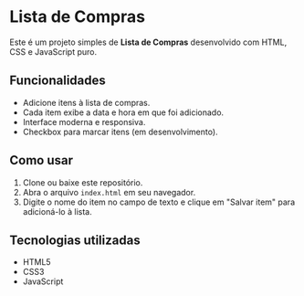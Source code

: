 # Lista de Compras

Este é um projeto simples de **Lista de Compras** desenvolvido com HTML, CSS e JavaScript puro.

## Funcionalidades

- Adicione itens à lista de compras.
- Cada item exibe a data e hora em que foi adicionado.
- Interface moderna e responsiva.
- Checkbox para marcar itens (em desenvolvimento).

## Como usar

1. Clone ou baixe este repositório.
2. Abra o arquivo `index.html` em seu navegador.
3. Digite o nome do item no campo de texto e clique em "Salvar item" para adicioná-lo à lista.

## Tecnologias utilizadas

- HTML5
- CSS3
- JavaScript
